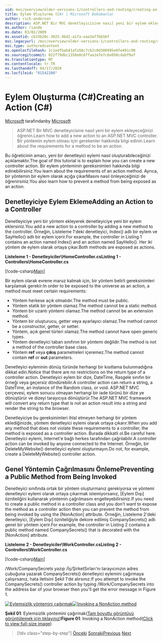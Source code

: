 ```yaml
---
uid: mvc/overview/older-versions-1/controllers-and-routing/creating-an-action-cs
title: Eylem Oluşturma (C#) | Microsoft Dokümanlar
author: rick-anderson
description: ASP.NET Bir MVC denetleyicisine nasıl yeni bir eylem ekleyeceğinizi öğrenin. Bir yöntemin eylem olması için gerekenler hakkında bilgi edinin.
ms.author: riande
ms.date: 03/02/2009
ms.assetid: cb33b28c-3025-4bd1-a1fa-eaa3af7bb56f
msc.legacyurl: /mvc/overview/older-versions-1/controllers-and-routing/creating-an-action-cs
msc.type: authoredcontent
ms.openlocfilehash: 1c1edfbab41afa58c7cb2c0d306995e9fe491c90
ms.sourcegitcommit: 022f79dbc1350e0c6ffaa1e7e7c6e850cdabf9af
ms.translationtype: MT
ms.contentlocale: tr-TR
ms.lasthandoff: 04/17/2020
ms.locfileid: "81542280"
---
```

# <a name="creating-an-action-c"></a><span data-ttu-id="845cc-104">Eylem Oluşturma (C#)</span><span class="sxs-lookup"><span data-stu-id="845cc-104">Creating an Action (C#)</span></span>

<span data-ttu-id="845cc-105">[Microsoft](https://github.com/microsoft) tarafından</span><span class="sxs-lookup"><span data-stu-id="845cc-105">by [Microsoft](https://github.com/microsoft)</span></span>

> <span data-ttu-id="845cc-106">ASP.NET Bir MVC denetleyicisine nasıl yeni bir eylem ekleyeceğinizi öğrenin.</span><span class="sxs-lookup"><span data-stu-id="845cc-106">Learn how to add a new action to an ASP.NET MVC controller.</span></span> <span data-ttu-id="845cc-107">Bir yöntemin eylem olması için gerekenler hakkında bilgi edinin.</span><span class="sxs-lookup"><span data-stu-id="845cc-107">Learn about the requirements for a method to be an action.</span></span>

<span data-ttu-id="845cc-108">Bu öğreticinin amacı, yeni bir denetleyici eylemi nasıl oluşturabileceğinizi açıklamaktır.</span><span class="sxs-lookup"><span data-stu-id="845cc-108">The goal of this tutorial is to explain how you can create a new controller action.</span></span> <span data-ttu-id="845cc-109">Bir eylem yönteminin gereksinimleri hakkında bilgi edinebilirsiniz.</span><span class="sxs-lookup"><span data-stu-id="845cc-109">You learn about the requirements of an action method.</span></span> <span data-ttu-id="845cc-110">Ayrıca, bir yöntemin bir eylem olarak açığa çıkarMasını nasıl önleyeceğinizi de öğrenirsiniz.</span><span class="sxs-lookup"><span data-stu-id="845cc-110">You also learn how to prevent a method from being exposed as an action.</span></span>

## <a name="adding-an-action-to-a-controller"></a><span data-ttu-id="845cc-111">Denetleyiciye Eylem Ekleme</span><span class="sxs-lookup"><span data-stu-id="845cc-111">Adding an Action to a Controller</span></span>

<span data-ttu-id="845cc-112">Denetleyiciye yeni bir yöntem ekleyerek denetleyiciye yeni bir eylem eklersiniz.</span><span class="sxs-lookup"><span data-stu-id="845cc-112">You add a new action to a controller by adding a new method to the controller.</span></span> <span data-ttu-id="845cc-113">Örneğin, Listeleme 1'deki denetleyici, Index() adlı bir eylem ve SayHello() adlı bir eylem içerir.</span><span class="sxs-lookup"><span data-stu-id="845cc-113">For example, the controller in Listing 1 contains an action named Index() and an action named SayHello().</span></span> <span data-ttu-id="845cc-114">Her iki yöntem de eylem olarak ortaya çıkar.</span><span class="sxs-lookup"><span data-stu-id="845cc-114">Both methods are exposed as actions.</span></span>

<span data-ttu-id="845cc-115">**Listeleme 1 - Denetleyiciler\HomeController.cs**</span><span class="sxs-lookup"><span data-stu-id="845cc-115">**Listing 1 - Controllers\HomeController.cs**</span></span>

[!code-csharp[Main](creating-an-action-cs/samples/sample1.cs)]

<span data-ttu-id="845cc-116">Bir eylem olarak evrene maruz kalmak için, bir yöntem belirli gereksinimleri karşılamak gerekir:</span><span class="sxs-lookup"><span data-stu-id="845cc-116">In order to be exposed to the universe as an action, a method must meet certain requirements:</span></span>

- <span data-ttu-id="845cc-117">Yöntem herkese açık olmalıdır.</span><span class="sxs-lookup"><span data-stu-id="845cc-117">The method must be public.</span></span>
- <span data-ttu-id="845cc-118">Yöntem statik bir yöntem olamaz.</span><span class="sxs-lookup"><span data-stu-id="845cc-118">The method cannot be a static method.</span></span>
- <span data-ttu-id="845cc-119">Yöntem bir uzantı yöntemi olamaz.</span><span class="sxs-lookup"><span data-stu-id="845cc-119">The method cannot be an extension method.</span></span>
- <span data-ttu-id="845cc-120">Yöntem bir oluşturucu, getter veya ayarlayıcı olamaz.</span><span class="sxs-lookup"><span data-stu-id="845cc-120">The method cannot be a constructor, getter, or setter.</span></span>
- <span data-ttu-id="845cc-121">Yöntem, açık genel türleri olamaz.</span><span class="sxs-lookup"><span data-stu-id="845cc-121">The method cannot have open generic types.</span></span>
- <span data-ttu-id="845cc-122">Yöntem denetleyici taban sınıfının bir yöntemi değildir.</span><span class="sxs-lookup"><span data-stu-id="845cc-122">The method is not a method of the controller base class.</span></span>
- <span data-ttu-id="845cc-123">Yöntem **ref** veya **çıkış** parametreleri içeremez.</span><span class="sxs-lookup"><span data-stu-id="845cc-123">The method cannot contain **ref** or **out** parameters.</span></span>

<span data-ttu-id="845cc-124">Denetleyici eyleminin dönüş türünde herhangi bir kısıtlama bulunmadığına dikkat edin.</span><span class="sxs-lookup"><span data-stu-id="845cc-124">Notice that there are no restrictions on the return type of a controller action.</span></span> <span data-ttu-id="845cc-125">Denetleyici eylem bir dize, DateTime, Rasgele sınıfın bir örneği veya geçersiz döndürebilir.</span><span class="sxs-lookup"><span data-stu-id="845cc-125">A controller action can return a string, a DateTime, an instance of the Random class, or void.</span></span> <span data-ttu-id="845cc-126">ASP.NET MVC çerçevesi, eylem sonucu olmayan herhangi bir iade türünü bir dize ye dönüştürür ve dizeyi tarayıcıya dönüştürür.</span><span class="sxs-lookup"><span data-stu-id="845cc-126">The ASP.NET MVC framework will convert any return type that is not an action result into a string and render the string to the browser.</span></span>

<span data-ttu-id="845cc-127">Denetleyiciye bu gereksinimleri ihlal etmeyen herhangi bir yöntem eklediğinizde, yöntem denetleyici eylemi olarak ortaya çıkarır.</span><span class="sxs-lookup"><span data-stu-id="845cc-127">When you add any method that does not violate these requirements to a controller, the method is exposed as a controller action.</span></span> <span data-ttu-id="845cc-128">Burada dikkatli ol.</span><span class="sxs-lookup"><span data-stu-id="845cc-128">Be careful here.</span></span> <span data-ttu-id="845cc-129">Denetleyici eylemi, Internet'e bağlı herkes tarafından çağrılabilir.</span><span class="sxs-lookup"><span data-stu-id="845cc-129">A controller action can be invoked by anyone connected to the Internet.</span></span> <span data-ttu-id="845cc-130">Örneğin, bir DeleteMyWebsite() denetleyici eylemi oluşturmayın.</span><span class="sxs-lookup"><span data-stu-id="845cc-130">Do not, for example, create a DeleteMyWebsite() controller action.</span></span>

## <a name="preventing-a-public-method-from-being-invoked"></a><span data-ttu-id="845cc-131">Genel Yöntemin Çağrılmasını Önleme</span><span class="sxs-lookup"><span data-stu-id="845cc-131">Preventing a Public Method from Being Invoked</span></span>

<span data-ttu-id="845cc-132">Denetleyici sınıfında ortak bir yöntem oluşturmanız gerekiyorsa ve yöntemi denetleyici eylemi olarak ortaya çıkarmak istemiyorsanız, [Eylem Dışı] özniteliğini kullanarak yöntemin çağrılmasını engelleyebilirsiniz.</span><span class="sxs-lookup"><span data-stu-id="845cc-132">If you need to create a public method in a controller class and you don't want to expose the method as a controller action then you can prevent the method from being invoked by using the [NonAction] attribute.</span></span> <span data-ttu-id="845cc-133">Örneğin, Listeleme 2'deki denetleyici, [Eylem Dışı] özniteliğiyle dekore edilmiş CompanySecrets() adlı genel bir yöntem içerir.</span><span class="sxs-lookup"><span data-stu-id="845cc-133">For example, the controller in Listing 2 contains a public method named CompanySecrets() that is decorated with the [NonAction] attribute.</span></span>

<span data-ttu-id="845cc-134">**Listeleme 2 - Denetleyiciler\WorkController.cs**</span><span class="sxs-lookup"><span data-stu-id="845cc-134">**Listing 2 - Controllers\WorkController.cs**</span></span>

[!code-csharp[Main](creating-an-action-cs/samples/sample2.cs)]

<span data-ttu-id="845cc-135">/Work/CompanySecrets yazıp /İş/ŞirketSırları'nı tarayıcınızın adres çubuğuna yazarak CompanySecrets() denetleyici eylemini çağırmaya çalışırsanız, hata iletisini Şekil 1'de alırsınız.</span><span class="sxs-lookup"><span data-stu-id="845cc-135">If you attempt to invoke the CompanySecrets() controller action by typing /Work/CompanySecrets into the address bar of your browser then you'll get the error message in Figure 1.</span></span>

<span data-ttu-id="845cc-136">[![Eylemsizlik yöntemini çağırmak](creating-an-action-cs/_static/image1.jpg)](creating-an-action-cs/_static/image1.png)</span><span class="sxs-lookup"><span data-stu-id="845cc-136">[![Invoking a NonAction method](creating-an-action-cs/_static/image1.jpg)](creating-an-action-cs/_static/image1.png)</span></span>

<span data-ttu-id="845cc-137">**Şekil 01**: Eylemsizlik yöntemini çağırmak([Tam boyutlu görüntüyü görüntülemek için tıklayınız](creating-an-action-cs/_static/image2.png))</span><span class="sxs-lookup"><span data-stu-id="845cc-137">**Figure 01**: Invoking a NonAction method([Click to view full-size image](creating-an-action-cs/_static/image2.png))</span></span>

> [!div class="step-by-step"]
> <span data-ttu-id="845cc-138">[Önceki](creating-a-controller-cs.md)
> [Sonraki](asp-net-mvc-routing-overview-vb.md)</span><span class="sxs-lookup"><span data-stu-id="845cc-138">[Previous](creating-a-controller-cs.md)
[Next](asp-net-mvc-routing-overview-vb.md)</span></span>
